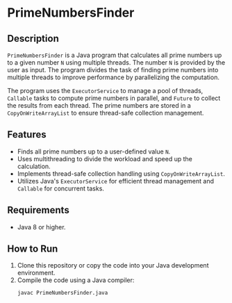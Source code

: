# PrimeNumbersFinder

## Description

`PrimeNumbersFinder` is a Java program that calculates all prime numbers up to a given number `N` using multiple threads. The number `N` is provided by the user as input. The program divides the task of finding prime numbers into multiple threads to improve performance by parallelizing the computation.

The program uses the `ExecutorService` to manage a pool of threads, `Callable` tasks to compute prime numbers in parallel, and `Future` to collect the results from each thread. The prime numbers are stored in a `CopyOnWriteArrayList` to ensure thread-safe collection management.

## Features

- Finds all prime numbers up to a user-defined value `N`.
- Uses multithreading to divide the workload and speed up the calculation.
- Implements thread-safe collection handling using `CopyOnWriteArrayList`.
- Utilizes Java's `ExecutorService` for efficient thread management and `Callable` for concurrent tasks.

## Requirements

- Java 8 or higher.

## How to Run

1. Clone this repository or copy the code into your Java development environment.
2. Compile the code using a Java compiler:
   ```bash
   javac PrimeNumbersFinder.java
